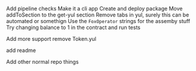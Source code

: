 Add pipeline checks
Make it a cli app
Create and deploy package
Move addToSection to the get-yul section
Remove tabs in yul, surely this can be automated or somethign
Use the `FoxOperator` strings for the assemby stuff
Try changing balance to 1 in the contract and run tests

Add more support
remove Token.yul

add readme

Add other normal repo things
